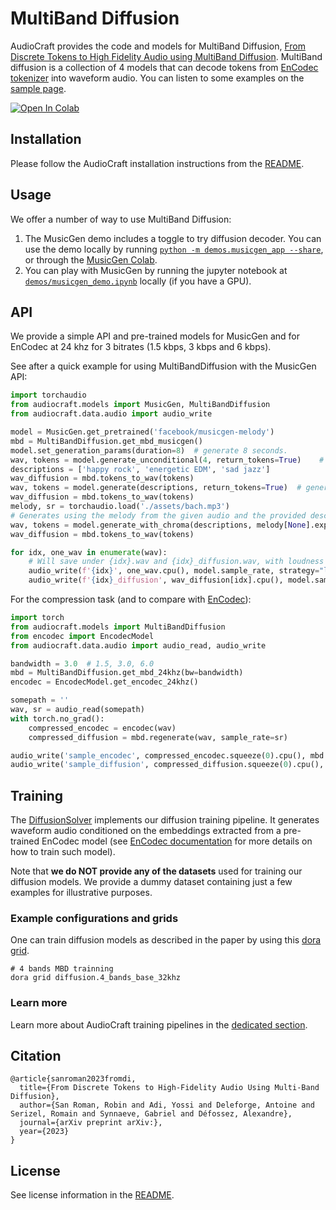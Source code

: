 # MultiBand Diffusion

AudioCraft provides the code and models for MultiBand Diffusion, [From Discrete Tokens to High Fidelity Audio using MultiBand Diffusion][arxiv].
MultiBand diffusion is a collection of 4 models that can decode tokens from
<a href="https://github.com/facebookresearch/encodec">EnCodec tokenizer</a> into waveform audio. You can listen to some examples on the <a href="https://ai.honu.io/papers/mbd/">sample page</a>.

<a target="_blank" href="https://colab.research.google.com/drive/1JlTOjB-G0A2Hz3h8PK63vLZk4xdCI5QB?usp=sharing">
  <img src="https://colab.research.google.com/assets/colab-badge.svg" alt="Open In Colab"/>
</a>
<br>


## Installation

Please follow the AudioCraft installation instructions from the [README](../README.md).


## Usage

We offer a number of way to use MultiBand Diffusion:
1. The MusicGen demo includes a toggle to try diffusion decoder. You can use the demo locally by running [`python -m demos.musicgen_app --share`](../demos/musicgen_app.py), or through the [MusicGen Colab](https://colab.research.google.com/drive/1JlTOjB-G0A2Hz3h8PK63vLZk4xdCI5QB?usp=sharing).
2. You can play with MusicGen by running the jupyter notebook at [`demos/musicgen_demo.ipynb`](../demos/musicgen_demo.ipynb) locally (if you have a GPU).

## API

We provide a simple API and pre-trained models for MusicGen and for EnCodec at 24 khz for 3 bitrates (1.5 kbps, 3 kbps and 6 kbps).

See after a quick example for using MultiBandDiffusion with the MusicGen API:

```python
import torchaudio
from audiocraft.models import MusicGen, MultiBandDiffusion
from audiocraft.data.audio import audio_write

model = MusicGen.get_pretrained('facebook/musicgen-melody')
mbd = MultiBandDiffusion.get_mbd_musicgen()
model.set_generation_params(duration=8)  # generate 8 seconds.
wav, tokens = model.generate_unconditional(4, return_tokens=True)    # generates 4 unconditional audio samples and keep the tokens for MBD generation
descriptions = ['happy rock', 'energetic EDM', 'sad jazz']
wav_diffusion = mbd.tokens_to_wav(tokens)
wav, tokens = model.generate(descriptions, return_tokens=True)  # generates 3 samples and keep the tokens.
wav_diffusion = mbd.tokens_to_wav(tokens)
melody, sr = torchaudio.load('./assets/bach.mp3')
# Generates using the melody from the given audio and the provided descriptions, returns audio and audio tokens.
wav, tokens = model.generate_with_chroma(descriptions, melody[None].expand(3, -1, -1), sr, return_tokens=True)
wav_diffusion = mbd.tokens_to_wav(tokens)

for idx, one_wav in enumerate(wav):
    # Will save under {idx}.wav and {idx}_diffusion.wav, with loudness normalization at -14 db LUFS for comparing the methods.
    audio_write(f'{idx}', one_wav.cpu(), model.sample_rate, strategy="loudness", loudness_compressor=True)
    audio_write(f'{idx}_diffusion', wav_diffusion[idx].cpu(), model.sample_rate, strategy="loudness", loudness_compressor=True)
```

For the compression task (and to compare with [EnCodec](https://github.com/facebookresearch/encodec)):

```python
import torch
from audiocraft.models import MultiBandDiffusion
from encodec import EncodecModel
from audiocraft.data.audio import audio_read, audio_write

bandwidth = 3.0  # 1.5, 3.0, 6.0
mbd = MultiBandDiffusion.get_mbd_24khz(bw=bandwidth)
encodec = EncodecModel.get_encodec_24khz()

somepath = ''
wav, sr = audio_read(somepath)
with torch.no_grad():
    compressed_encodec = encodec(wav)
    compressed_diffusion = mbd.regenerate(wav, sample_rate=sr)

audio_write('sample_encodec', compressed_encodec.squeeze(0).cpu(), mbd.sample_rate, strategy="loudness", loudness_compressor=True)
audio_write('sample_diffusion', compressed_diffusion.squeeze(0).cpu(), mbd.sample_rate, strategy="loudness", loudness_compressor=True)
```


## Training

The [DiffusionSolver](../audiocraft/solvers/diffusion.py) implements our diffusion training pipeline.
It generates waveform audio conditioned on the embeddings extracted from a pre-trained EnCodec model
(see [EnCodec documentation](./ENCODEC.md) for more details on how to train such model).

Note that **we do NOT provide any of the datasets** used for training our diffusion models.
We provide a dummy dataset containing just a few examples for illustrative purposes.

### Example configurations and grids

One can train diffusion models as described in the paper by using this [dora grid](../audiocraft/grids/diffusion/4_bands_base_32khz.py).
```shell
# 4 bands MBD trainning
dora grid diffusion.4_bands_base_32khz
```

### Learn more

Learn more about AudioCraft training pipelines in the [dedicated section](./TRAINING.md).


## Citation

```
@article{sanroman2023fromdi,
  title={From Discrete Tokens to High-Fidelity Audio Using Multi-Band Diffusion},
  author={San Roman, Robin and Adi, Yossi and Deleforge, Antoine and Serizel, Romain and Synnaeve, Gabriel and Défossez, Alexandre},
  journal={arXiv preprint arXiv:},
  year={2023}
}
```


## License

See license information in the [README](../README.md).


[arxiv]: https://dl.fbaipublicfiles.com/encodec/Diffusion/paper.pdf
[mbd_samples]: https://ai.honu.io/papers/mbd/
